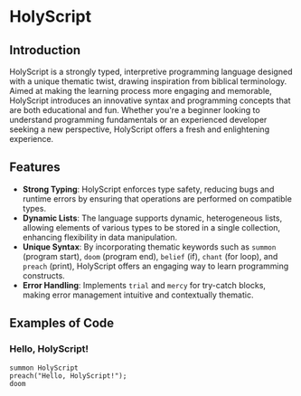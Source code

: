 # HolyScript

## Introduction
HolyScript is a strongly typed, interpretive programming language designed with a unique thematic twist, drawing inspiration from biblical terminology. Aimed at making the learning process more engaging and memorable, HolyScript introduces an innovative syntax and programming concepts that are both educational and fun. Whether you're a beginner looking to understand programming fundamentals or an experienced developer seeking a new perspective, HolyScript offers a fresh and enlightening experience.

## Features
- **Strong Typing**: HolyScript enforces type safety, reducing bugs and runtime errors by ensuring that operations are performed on compatible types.
- **Dynamic Lists**: The language supports dynamic, heterogeneous lists, allowing elements of various types to be stored in a single collection, enhancing flexibility in data manipulation.
- **Unique Syntax**: By incorporating thematic keywords such as `summon` (program start), `doom` (program end), `belief` (if), `chant` (for loop), and `preach` (print), HolyScript offers an engaging way to learn programming constructs.
- **Error Handling**: Implements `trial` and `mercy` for try-catch blocks, making error management intuitive and contextually thematic.

## Examples of Code

### Hello, HolyScript!
```holy
summon HolyScript
preach("Hello, HolyScript!");
doom
